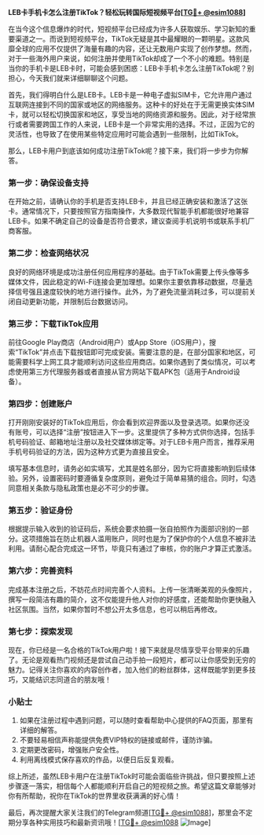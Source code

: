 **LEB卡手机卡怎么注册TikTok？轻松玩转国际短视频平台[[TG💪+ @esim1088](https://t.me/s/esim1088)]**

在当今这个信息爆炸的时代，短视频平台已经成为许多人获取娱乐、学习新知的重要渠道之一。而说到短视频平台，TikTok无疑是其中最耀眼的一颗明星。这款风靡全球的应用不仅提供了海量有趣的内容，还让无数用户实现了创作梦想。然而，对于一些海外用户来说，如何注册并使用TikTok却成了一个不小的难题。特别是当你的手机卡是LEB卡时，可能会感到困惑：LEB卡手机卡怎么注册TikTok呢？别担心，今天我们就来详细聊聊这个问题。

首先，我们得明白什么是LEB卡。LEB卡是一种电子虚拟SIM卡，它允许用户通过互联网连接到不同的国家或地区的网络服务。这种卡的好处在于无需更换实体SIM卡，就可以轻松切换国家和地区，享受当地的网络资源和服务。因此，对于经常旅行或者需要跨国工作的人来说，LEB卡是一个非常实用的选择。不过，正因为它的灵活性，也导致了在使用某些特定应用时可能会遇到一些限制，比如TikTok。

那么，LEB卡用户到底该如何成功注册TikTok呢？接下来，我们将一步步为你解答。

### **第一步：确保设备支持**
在开始之前，请确认你的手机是否支持LEB卡，并且已经正确安装和激活了这张卡。通常情况下，只要按照官方指南操作，大多数现代智能手机都能很好地兼容LEB卡。如果不确定自己的设备是否符合要求，建议查阅手机说明书或联系手机厂商客服。

### **第二步：检查网络状况**
良好的网络环境是成功注册任何应用程序的基础。由于TikTok需要上传头像等多媒体文件，因此稳定的Wi-Fi连接会更加理想。如果你主要依靠移动数据，尽量选择信号强且速度较快的地方进行操作。此外，为了避免流量消耗过多，可以提前关闭自动更新功能，并限制后台数据访问。

### **第三步：下载TikTok应用**
前往Google Play商店（Android用户）或App Store（iOS用户），搜索“TikTok”并点击下载按钮即可完成安装。需要注意的是，在部分国家和地区，可能需要科学上网工具才能顺利访问这些应用商店。如果你遇到了类似情况，可以考虑使用第三方代理服务器或者直接从官方网站下载APK包（适用于Android设备）。

### **第四步：创建账户**
打开刚刚安装好的TikTok应用后，你会看到欢迎界面以及登录选项。如果你还没有账号，可以选择“注册”按钮进入下一步。这里提供了多种方式供你选择，包括手机号码验证、邮箱地址注册以及社交媒体绑定等。对于LEB卡用户而言，推荐采用手机号码验证的方法，因为这种方式更为直接且安全。

填写基本信息时，请务必如实填写，尤其是姓名部分，因为它将直接影响到后续体验。另外，设置密码时要遵循复杂度原则，避免过于简单易猜的组合。同时，勾选同意相关条款与隐私政策也是必不可少的步骤。

### **第五步：验证身份**
根据提示输入收到的验证码后，系统会要求拍摄一张自拍照作为面部识别的一部分。这项措施旨在防止机器人滥用账户，同时也是为了保护你的个人信息不被非法利用。请耐心配合完成这一环节，毕竟只有通过了审核，你的账户才算正式激活。

### **第六步：完善资料**
完成基本注册之后，不妨花点时间完善个人资料。上传一张清晰美观的头像照片，撰写一段简洁有趣的简介，这不仅能提升他人对你的好感度，还能帮助你更快融入社区氛围。当然，如果你暂时不想公开太多信息，也可以稍后再修改。

### **第七步：探索发现**
现在，你已经是一名合格的TikTok用户啦！接下来就是尽情享受平台带来的乐趣了。无论是观看热门视频还是尝试自己动手拍一段短片，都可以让你感受到无穷的魅力。记得关注你喜欢的内容创作者，加入他们的粉丝群体，这样既能学到更多技巧，又能结识志同道合的朋友哦！

### **小贴士**
1. 如果在注册过程中遇到问题，可以随时查看帮助中心提供的FAQ页面，那里有详细的解答。
2. 不要轻易相信声称能提供免费VIP特权的链接或邮件，谨防诈骗。
3. 定期更改密码，增强账户安全性。
4. 利用离线模式保存喜欢的作品，以便日后反复观看。

综上所述，虽然LEB卡用户在注册TikTok时可能会面临些许挑战，但只要按照上述步骤逐一落实，相信每个人都能顺利开启自己的短视频之旅。希望这篇文章能够对你有所帮助，祝你在TikTok的世界里收获满满的好心情！

最后，再次提醒大家关注我们的Telegram频道[[TG💪+ @esim1088](https://t.me/s/esim1088)]，那里会不定期分享各种实用技巧和最新资讯哦！[[TG💪+ @esim1088](https://t.me/s/esim1088) ![Image](https://i.postimg.cc/4NQfJmqS/Snipaste-2025-05-13-00-14-12.png)]